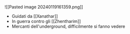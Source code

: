 ![[Pasted image 20240119161359.png]]
- Guidati da [[Xanathar]]
- In guerra contro gli [[Zhentharim]]
- Mercanti dell'underground, difficilmente si fanno vedere 